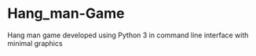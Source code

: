 # Hang_man-Game
Hang man game developed using Python 3 in command line interface with minimal graphics
